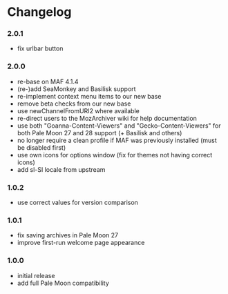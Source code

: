 # Changelog

### 2.0.1
- fix urlbar button

### 2.0.0
- re-base on MAF 4.1.4
- (re-)add SeaMonkey and Basilisk support
- re-implement context menu items to our new base
- remove beta checks from our new base
- use newChannelFromURI2 where available
- re-direct users to the MozArchiver wiki for help documentation
- use both "Goanna-Content-Viewers" and "Gecko-Content-Viewers" for both Pale Moon 27 and 28 support (+ Basilisk and others)
- no longer require a clean profile if MAF was previously installed (must be disabled first)
- use own icons for options window (fix for themes not having correct icons)
- add sl-SI locale from upstream

### 1.0.2
- use correct values for version comparison

### 1.0.1
- fix saving archives in Pale Moon 27
- improve first-run welcome page appearance

### 1.0.0
- initial release
- add full Pale Moon compatibility